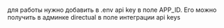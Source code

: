 #

для работы нужно добавить в .env api key в поле APP_ID. Его можно получить в админке directual в поле интеграции api keys